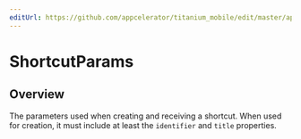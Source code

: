 ```yaml
---
editUrl: https://github.com/appcelerator/titanium_mobile/edit/master/apidoc/Titanium/UI/iOS/ApplicationShortcuts.yml
---
```

# ShortcutParams

<TypeHeader/>

## Overview

The parameters used when creating and receiving a shortcut. When used for creation, it must include 
at least the `identifier` and `title` properties.

<ApiDocs/>
